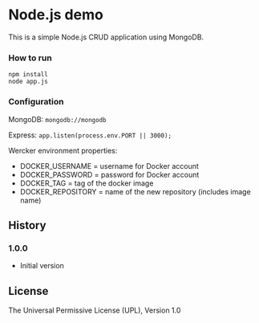 # Node.js demo

This is a simple Node.js CRUD application using MongoDB.

### How to run

	npm install
	node app.js

### Configuration

MongoDB: `mongodb://mongodb`

Express: `app.listen(process.env.PORT || 3000);`

Wercker environment properties:

+ DOCKER\_USERNAME = username for Docker account
+ DOCKER\_PASSWORD = password for Docker account
+ DOCKER\_TAG = tag of the docker image
+ DOCKER\_REPOSITORY = name of the new repository (includes image name)

## History

### 1.0.0

- Initial version

## License

The Universal Permissive License (UPL), Version 1.0

